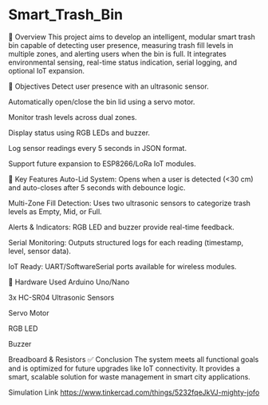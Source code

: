 # Smart_Trash_Bin
📌 Overview
This project aims to develop an intelligent, modular smart trash bin capable of detecting user presence, measuring trash fill levels in multiple zones, and alerting users when the bin is full. It integrates environmental sensing, real-time status indication, serial logging, and optional IoT expansion.

🎯 Objectives
Detect user presence with an ultrasonic sensor.

Automatically open/close the bin lid using a servo motor.

Monitor trash levels across dual zones.

Display status using RGB LEDs and buzzer.

Log sensor readings every 5 seconds in JSON format.

Support future expansion to ESP8266/LoRa IoT modules.

🔌 Key Features
Auto-Lid System: Opens when a user is detected (<30 cm) and auto-closes after 5 seconds with debounce logic.

Multi-Zone Fill Detection: Uses two ultrasonic sensors to categorize trash levels as Empty, Mid, or Full.

Alerts & Indicators: RGB LED and buzzer provide real-time feedback.

Serial Monitoring: Outputs structured logs for each reading (timestamp, level, sensor data).

IoT Ready: UART/SoftwareSerial ports available for wireless modules.

🔩 Hardware Used
Arduino Uno/Nano

3x HC-SR04 Ultrasonic Sensors

Servo Motor

RGB LED

Buzzer

Breadboard & Resistors
✅ Conclusion
The system meets all functional goals and is optimized for future upgrades like IoT connectivity. It provides a smart, scalable solution for waste management in smart city applications.

Simulation Link 
https://www.tinkercad.com/things/5232fqeJkVJ-mighty-jofo 
